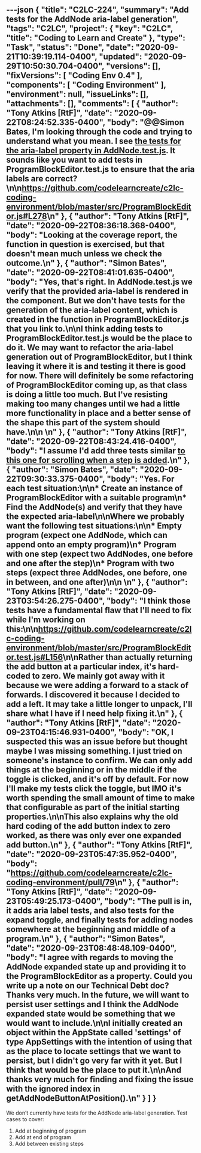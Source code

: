 ---json
{
  "title": "C2LC-224",
  "summary": "Add tests for the AddNode aria-label generation",
  "tags": "C2LC",
  "project": {
    "key": "C2LC",
    "title": "Coding to Learn and Create"
  },
  "type": "Task",
  "status": "Done",
  "date": "2020-09-21T10:39:19.114-0400",
  "updated": "2020-09-29T10:50:30.704-0400",
  "versions": [],
  "fixVersions": [
    "Coding Env 0.4"
  ],
  "components": [
    "Coding Environment"
  ],
  "environment": null,
  "issueLinks": [],
  "attachments": [],
  "comments": [
    {
      "author": "Tony Atkins [RtF]",
      "date": "2020-09-22T08:24:52.335-0400",
      "body": "@@Simon Bates, I'm looking through the code and trying to understand what you mean.  I see [the tests for the aria-label property in AddNode.test.js](https://github.com/codelearncreate/c2lc-coding-environment/blob/master/src/AddNode.test.js#L119).  It sounds like you want to add tests in ProgramBlockEditor.test.js to ensure that the aria labels are correct?\n\n<https://github.com/codelearncreate/c2lc-coding-environment/blob/master/src/ProgramBlockEditor.js#L278>\n"
    },
    {
      "author": "Tony Atkins [RtF]",
      "date": "2020-09-22T08:36:18.368-0400",
      "body": "Looking at the coverage report, the function in question is exercised, but that doesn't mean much unless we check the outcome.\n"
    },
    {
      "author": "Simon Bates",
      "date": "2020-09-22T08:41:01.635-0400",
      "body": "Yes, that's right. In AddNode.test.js we verify that the provided aria-label is rendered in the component. But we don't have tests for the generation of the aria-label content, which is created in the function in ProgramBlockEditor.js that you link to.\n\nI think adding tests to ProgramBlockEditor.test.js would be the place to do it. We may want to refactor the aria-label generation out of ProgramBlockEditor, but I think leaving it where it is and testing it there is good for now. There will definitely be some refactoring of ProgramBlockEditor coming up, as that class is doing a little too much. But I've resisting making too many changes until we had a little more functionality in place and a better sense of the shape this part of the system should have.\n\n \n"
    },
    {
      "author": "Tony Atkins [RtF]",
      "date": "2020-09-22T08:43:24.416-0400",
      "body": "I assume I'd add three tests similar [to this one for scrolling when a step is added](https://github.com/codelearncreate/c2lc-coding-environment/blob/master/src/ProgramBlockEditor.test.js#L452).\n"
    },
    {
      "author": "Simon Bates",
      "date": "2020-09-22T09:30:33.375-0400",
      "body": "Yes. For each test situation:\n\n* Create an instance of ProgramBlockEditor with a suitable program\n* Find the AddNode(s) and verify that they have the expected aria-label\n\nWhere we probably want the following test situations:\n\n* Empty program (expect one AddNode, which can append onto an empty program)\n* Program with one step (expect two AddNodes, one before and one after the step)\n* Program with two steps (expect three AddNodes, one before, one in between, and one after)\n\n \n"
    },
    {
      "author": "Tony Atkins [RtF]",
      "date": "2020-09-23T03:54:26.275-0400",
      "body": "I think those tests have a fundamental flaw that I'll need to fix while I'm working on this:\n\n<https://github.com/codelearncreate/c2lc-coding-environment/blob/master/src/ProgramBlockEditor.test.js#L156>\n\nRather than actually returning the add button at a particular index, it's hard-coded to zero.  We mainly got away with it because we were adding a forward to a stack of forwards.  I discovered it because I decided to add a left.  It may take a little longer to unpack, I'll share what I have if I need help fixing it.\n"
    },
    {
      "author": "Tony Atkins [RtF]",
      "date": "2020-09-23T04:15:46.931-0400",
      "body": "OK, I suspected this was an issue before but thought maybe I was missing something.  I just tried on someone's instance to confirm.  We can only add things at the beginning or in the middle if the toggle is clicked, and it's off by default.  For now I'll make my tests click the toggle, but IMO it's worth spending the small amount of time to make that configurable as part of the initial starting properties.\n\nThis also explains why the old hard coding of the add button index to zero worked, as there was only ever one expanded add button.\n"
    },
    {
      "author": "Tony Atkins [RtF]",
      "date": "2020-09-23T05:47:35.952-0400",
      "body": "<https://github.com/codelearncreate/c2lc-coding-environment/pull/79>\n"
    },
    {
      "author": "Tony Atkins [RtF]",
      "date": "2020-09-23T05:49:25.173-0400",
      "body": "The pull is in, it adds aria label tests, and also tests for the expand toggle, and finally tests for adding nodes somewhere at the beginning and middle of  a program.\n"
    },
    {
      "author": "Simon Bates",
      "date": "2020-09-23T08:48:48.109-0400",
      "body": "I agree with regards to moving the AddNode expanded state up and providing it to the ProgramBlockEditor as a property. Could you write up a note on our Technical Debt doc? Thanks very much. In the future, we will want to persist user settings and I think the AddNode expanded state would be something that we would want to include.\n\nI initially created an object within the AppState called 'settings' of type AppSettings with the intention of using that as the place to locate settings that we want to persist, but I didn't go very far with it yet. But I think that would be the place to put it.\n\nAnd thanks very much for finding and fixing the issue with the ignored index in getAddNodeButtonAtPosition().\n"
    }
  ]
}
---
We don’t currently have tests for the AddNode aria-label generation.  Test cases to cover:

1. Add at beginning of program
2. Add at end of program
3. Add between existing steps

        